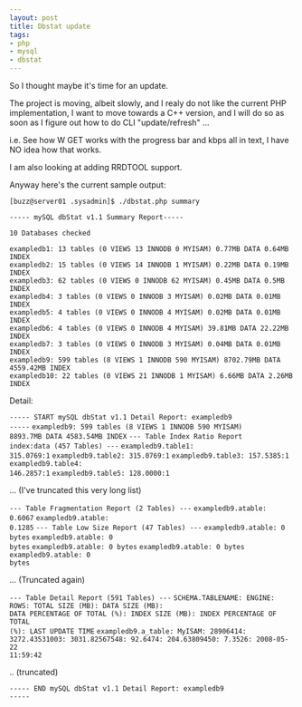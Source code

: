 ```yaml
--- 
layout: post
title: Dbstat update
tags: 
- php
- mysql
- dbstat
---
```

<p>So I thought maybe it's time for an update.</p>
<p>The project is moving, albeit slowly, and I realy do not like the current PHP implementation, I want to move towards a C++ version, and I will do so as soon as I figure out how to do CLI "update/refresh" ...</p>
<p>i.e. See how W GET works with the progress bar and kbps all in text, I have NO idea how that works.</p>
<p>I am also looking at adding RRDTOOL support.</p>
<p>Anyway here's the current sample output:</p>
<p><code>[buzz@server01 .sysadmin]$ ./dbstat.php summary</code></p>
<p><code>----- mySQL dbStat v1.1 Summary Report-----</code></p>
<p><code>10 Databases checked</code></p>
<p><code>exampledb1: 13 tables (0 VIEWS 13 INNODB 0 MYISAM) 0.77MB DATA 0.64MB INDEX</code><br />
<code>exampledb2: 15 tables (0 VIEWS 14 INNODB 1 MYISAM) 0.22MB DATA 0.19MB INDEX</code><br />
<code>exampledb3: 62 tables (0 VIEWS 0 INNODB 62 MYISAM) 0.45MB DATA 0.5MB INDEX</code><br />
<code>exampledb4: 3 tables (0 VIEWS 0 INNODB 3 MYISAM) 0.02MB DATA 0.01MB INDEX</code><br />
<code>exampledb5: 4 tables (0 VIEWS 0 INNODB 4 MYISAM) 0.02MB DATA 0.01MB INDEX</code><br />
<code>exampledb6: 4 tables (0 VIEWS 0 INNODB 4 MYISAM) 39.81MB DATA 22.22MB INDEX</code><br />
<code>exampledb7: 3 tables (0 VIEWS 0 INNODB 3 MYISAM) 0.04MB DATA 0.01MB INDEX</code><br />
<code>exampledb9: 599 tables (8 VIEWS 1 INNODB 590 MYISAM) 8702.79MB DATA 4559.42MB INDEX</code><br />
<code>exampledb10: 22 tables (0 VIEWS 21 INNODB 1 MYISAM) 6.66MB DATA 2.26MB INDEX</code></p>
<p></p>

Detail:

<code>----- START mySQL dbStat v1.1 Detail Report: exampledb9 -----</code>
<code>exampledb9: 599 tables (8 VIEWS 1 INNODB 590 MYISAM) 8893.7MB DATA 4583.54MB INDEX</code>
<code>--- Table Index Ratio Report index:data (457 Tables) ---</code>
<code>exampledb9.table1: 315.0769:1</code>
<code>exampledb9.table2: 315.0769:1</code>
<code>exampledb9.table3: 157.5385:1</code>
<code>exampledb9.table4: 146.2857:1</code>
<code>exampledb9.table5: 128.0000:1</code>

... (I've truncated this very long list)

<code>--- Table Fragmentation Report (2 Tables) ---</code>
<code>exampledb9.atable: 0.6067</code>
<code>exampledb9.atable: 0.1285</code>
<code>--- Table Low Size Report (47 Tables) ---</code>
<code>exampledb9.atable: 0 bytes</code>
<code>exampledb9.atable: 0 bytes</code>
<code>exampledb9.atable: 0 bytes</code>
<code>exampledb9.atable: 0 bytes</code>
<code>exampledb9.atable: 0 bytes</code>

... (Truncated again)

<code>--- Table Detail Report (591 Tables) ---</code>
<code>SCHEMA.TABLENAME: ENGINE: ROWS: TOTAL SIZE (MB): DATA SIZE (MB): DATA PERCENTAGE OF TOTAL (%): INDEX SIZE (MB): INDEX PERCENTAGE OF TOTAL (%): LAST UPDATE TIME</code>
<code>exampledb9.a_table: MyISAM: 28906414: 3272.43531003: 3031.82567548: 92.6474: 204.63809450: 7.3526: 2008-05-22 11:59:42</code>

.. (truncated)

<code>----- END mySQL dbStat v1.1 Detail Report: exampledb9 -----</code>
